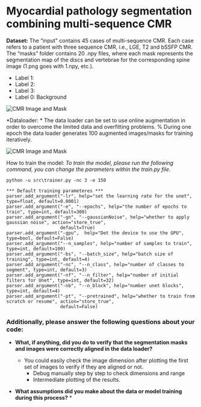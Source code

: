 # Myocardial pathology segmentation combining multi-sequence CMR


**Dataset:** The “input"   contains  45 cases of multi-sequence CMR. Each case refers to a patient with three sequence CMR, i.e., LGE, T2 and bSSFP CMR.
The “masks” folder contains 20 .npy files, where each mask represents the segmentation map of the discs and vertebrae for the corresponding spine image (1.png goes with 1.npy, etc.). 

* Label 1: 
* Label 2:  
* Label 3:  
* Label 0: Background


![CMR Image and Mask](images_example/myops_training_108_T2_0.PNG)


*Dataloader: *
The data loader can be set to use online augmentation in order to overcome the limited data and overfitting problems. 
% During one epoch the data loader generates 100 augmented images/masks for training iteratively. 

![CMR Image and Mask](images_example/108_T2_0.PNG)

How to train the model:
_To train the model, please run the following command, you can change the parameters within the train.py file._

    python -u src\trainer.py -nc 3 -e 150
    
    *** Default training parameteres ***
    parser.add_argument("-lr", help="set the learning rate for the unet", type=float, default=0.0001)
    parser.add_argument("-e", "--epochs", help="the number of epochs to train", type=int, default=300)
    parser.add_argument("-gn", "--gaussianNoise", help="whether to apply gaussian noise", action="store_true",
                        default=True)
    parser.add_argument("-gpu",  help="Det the device to use the GPU", type=bool, default=False)
    parser.add_argument("--n_samples", help="number of samples to train", type=int, default=100)
    parser.add_argument("-bs", "--batch_size", help="batch size of training", type=int, default=4)
    parser.add_argument("-nc", "--n_class", help="number of classes to segment", type=int, default=3)
    parser.add_argument("-nf", "--n_filter", help="number of initial filters for Unet", type=int, default=32)
    parser.add_argument("-nb", "--n_block", help="number unet blocks", type=int, default=4)
    parser.add_argument("-pt", "--pretrained", help="whether to train from scratch or resume", action="store_true",
                        default=False)
                        

### Additionally, please answer the following questions about your code:

* __What, if anything, did you do to verify that the segmentation masks and images were correctly aligned in the data loader?__
  * You could easily check the image dimension after plotting the first set of images to verify if they are aligned or not.
     * Debug manually step by step to check dimensions and range 
     * Intermediate plotting of the results.

* __What assumptions did you make about the data or model training during this process?__
  * 
